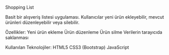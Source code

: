 Shopping List

Basit bir alışveriş listesi uygulaması. Kullanıcılar yeni ürün ekleyebilir, mevcut ürünleri düzenleyebilir veya silebilir.

Özellikler:
Yeni ürün ekleme
Ürün düzenleme
Ürün silme
Verilerin tarayıcıda saklanması

Kullanılan Teknolojiler:
HTML5
CSS3 (Bootstrap)
JavaScript
